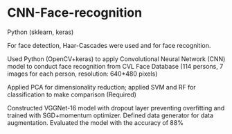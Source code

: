 # CNN-Face-recognition
Python (sklearn, keras)


For face detection, Haar-Cascades were used and for face recognition.

Used Python (OpenCV+keras) to apply Convolutional Neural Network (CNN) model to conduct face recognition from CVL Face Database (114 persons, 7 images for each person, resolution: 640*480 pixels)

Applied PCA for dimensionality reduction; applied SVM and RF for classification to make comparison (Required)

Constructed VGGNet-16 model with dropout layer preventing overfitting and trained with SGD+momentum optimizer. Defined data generator for data augmentation. Evaluated the model with the accuracy of 88%

